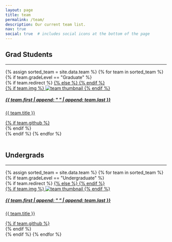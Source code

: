 ```yaml
---
layout: page
title: team
permalink: /team/
description: Our current team list.
nav: true
social: true  # includes social icons at the bottom of the page
---
```


## Grad Students

---

<!-- Grad Students Projects Grid -->
<div class="projects grid">
  {% assign sorted_team = site.data.team %}
  {% for team in sorted_team %}
  {% if team.gradeLevel == "Graduate" %}
  <div class="grid-item">
    {% if team.redirect %}
    <a href="{{ team.redirect }}" target="_blank">
    {% else %}
    <a href="{{ team.url | relative_url }}">
    {% endif %}
      <div class="card hoverable">
        {% if team.img %}
        <img src="{{ team.img | relative_url }}" alt="team thumbnail">
        {% endif %}
        <div class="card-body">
          <h5>{{ team.first | append: " " | append: team.last }}</h5>
          <p class="card-text">{{ team.title }}</p>
          <div class="row ml-1 mr-1 p-0">
            {% if team.github %}
            <div class="github-icon">
              <div class="icon" data-toggle="tooltip" title="GitHub Profile">
                <a href="{{ team.github }}" target="_blank"><i class="fab fa-github gh-icon"></i></a>
              </div>
            </div>
            {% endif %}
          </div>
        </div>
      </div>
    </a>
  </div>
  {% endif %}
{% endfor %}
</div>
<br>

## Undergrads

---

<!-- Grad Students Projects Grid -->
<div class="projects grid">
  {% assign sorted_team = site.data.team %}
  {% for team in sorted_team %}
  {% if team.gradeLevel == "Undergraduate" %}
  <div class="grid-item">
    {% if team.redirect %}
    <a href="{{ team.redirect }}" target="_blank">
    {% else %}
    <a href="{{ team.url | relative_url }}">
    {% endif %}
      <div class="card hoverable">
        {% if team.img %}
        <img src="{{ team.img | relative_url }}" alt="team thumbnail">
        {% endif %}
        <div class="card-body">
          <h5>{{ team.first | append: " " | append: team.last }}</h5>
          <p class="card-text">{{ team.title }}</p>
          <div class="row ml-1 mr-1 p-0">
            {% if team.github %}
            <div class="github-icon">
              <div class="icon" data-toggle="tooltip" title="GitHub Profile">
                <a href="{{ team.github }}" target="_blank"><i class="fab fa-github gh-icon"></i></a>
              </div>
            </div>
            {% endif %}
          </div>
        </div>
      </div>
    </a>
  </div>
  {% endif %}
{% endfor %}
</div>
